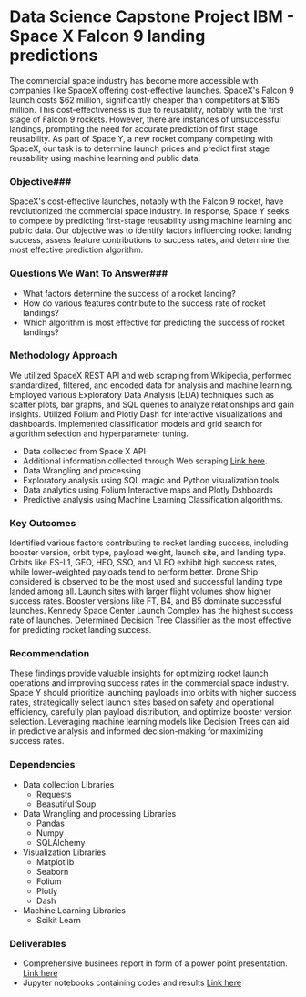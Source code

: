<h1> Data Science Capstone Project IBM - Space X Falcon 9 landing predictions </h1>


The commercial space industry has become more accessible with companies like SpaceX offering cost-effective launches. SpaceX's Falcon 9 launch costs $62 million, significantly cheaper than competitors at $165 million. This cost-effectiveness is due to reusability, notably with the first stage of Falcon 9 rockets. However, there are instances of unsuccessful landings, prompting the need for accurate prediction of first stage reusability. As part of Space Y, a new rocket company competing with SpaceX, our task is to determine launch prices and predict first stage reusability using machine learning and public data.

### Objective###
SpaceX's cost-effective launches, notably with the Falcon 9 rocket, have revolutionized the commercial space industry. In response, Space Y seeks to compete by predicting first-stage reusability using machine learning and public data. Our objective was to identify factors influencing rocket landing success, assess feature contributions to success rates, and determine the most effective prediction algorithm.

### Questions We Want To Answer###
* What factors determine the success of a rocket landing?
* How do various features contribute to the success rate of rocket landings?
* Which algorithm is most effective for predicting the success of rocket landings?

### Methodology Approach ###
We utilized SpaceX REST API and web scraping from Wikipedia, performed standardized, filtered, and encoded data for analysis and machine learning. Employed various Exploratory Data Analysis (EDA) techniques such as scatter plots, bar graphs, and SQL queries to analyze relationships and gain insights. Utilized Folium and Plotly Dash for interactive visualizations and dashboards. Implemented classification models and grid search for algorithm selection and hyperparameter tuning.

* Data collected from Space X API 
* Additional information collected through Web scraping [Link here](https://en.wikipedia.org/wiki/List_of_Falcon_9_and_Falcon_Heavy_launches_(2010%E2%80%932019)). 
* Data Wrangling and processing
* Exploratory analysis using SQL magic and Python visualization tools.
* Data analytics using Folium Interactive maps and Plotly Dshboards
* Predictive analysis using Machine Learning Classification algorithms.
  
### Key Outcomes ###
Identified various factors contributing to rocket landing success, including booster version, orbit type, payload weight, launch site, and landing type. Orbits like ES-L1, GEO, HEO, SSO, and VLEO exhibit high success rates, while lower-weighted payloads tend to perform better. Drone Ship considered is observed to be the most used and successful landing type landed among all.
Launch sites with larger flight volumes show higher success rates. Booster versions like FT, B4, and B5 dominate successful launches. Kennedy Space Center Launch Complex has the highest success rate of launches.  Determined Decision Tree Classifier as the most effective for predicting rocket landing success.

### Recommendation ###

These findings provide valuable insights for optimizing rocket launch operations and improving success rates in the commercial space industry. Space Y should prioritize launching payloads into orbits with higher success rates, strategically select launch sites based on safety and operational efficiency, carefully plan payload distribution, and optimize booster version selection. Leveraging machine learning models like Decision Trees can aid in predictive analysis and informed decision-making for maximizing success rates.

### Dependencies ###
* Data collection Libraries
    * Requests
    * Beasutiful Soup
* Data Wrangling and processing Libraries
    * Pandas
    * Numpy
    * SQLAlchemy
* Visualization Libraries
    * Matplotlib
    * Seaborn
    * Folium
    * Plotly
    * Dash
* Machine Learning Libraries
    * Scikit Learn

### Deliverables ###
* Comprehensive businees report in form of a power point presentation. [Link here](https://github.com/NimraZeeshan/Capstone-Project-Falcon-9-Spaace-X/blob/main/Week%205/ds-capstone-final%20(11-03-24).pdf)
* Jupyter notebooks containing codes and results [Link here](https://github.com/NimraZeeshan/Capstone-Project-Falcon-9-Spaace-X/tree/main)
